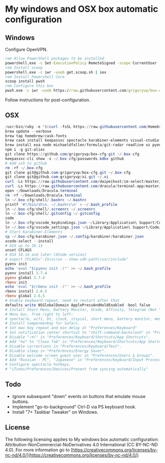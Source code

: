 # My windows and OSX box automatic configuration

## Windows

Configure OpenVPN.

```bat
rem Allow PowerShell packages to be installed
powershell.exe -c Set-ExecutionPolicy RemoteSigned -scope CurrentUser
rem Install scoop
powershell.exe -c iwr -useb get.scoop.sh | iex
rem Install Powershell Core
scoop install pwsh
rem Configure this box
pwsh.exe -c iwr -useb https://raw.githubusercontent.com/grigoryvp/box-cfg/master/configure.ps1 | iex
```

Follow instructions for post-configuration.

## OSX

```ps1
/usr/bin/ruby -e "$(curl -fsSL https://raw.githubusercontent.com/Homebrew/install/master/install)"
brew update --verbose
brew tap homebrew/cask-fonts
brew cask install keepassxc spectacle karabiner-elements visual-studio-code font-monoid menumeters itsycal transmission powershell obs vlc zoomus
brew install exa node michaeldfallen/formula/git-radar readline xz pyenv rbenv
npm i -g git-alias
git clone https://github.com/grigoryvp/box-cfg.git ~/.box-cfg
keepassxc-cli show -s ~/.box-cfg/passwords.kdbx github
# Add ssh to github
rm -rf ~/.box-cfg
git clone git@github.com:grigoryvp/box-cfg.git ~/.box-cfg
git clone git@github.com:grigoryvp/xi.git ~/.xi
curl -Ls https://raw.githubusercontent.com/daipeihust/im-select/master/install_mac.sh | sh
curl -Ls https://raw.githubusercontent.com/dracula/terminal-app/master/Dracula.terminal > ~/Downloads/Dracula.terminal
open ~/Downloads/Dracula.terminal
rm -rf ~/Downloads/Dracula.terminal
ln ~/.box-cfg/shell/.bashrc ~/.bashrc
printf '#!/bin/sh\n. ~/.bashrc\n' > ~/.bash_profile
ln ~/.box-cfg/shell/.screenrc ~/.screenrc
ln ~/.box-cfg/shell/.gitconfig ~/.gitconfig
code
ln ~/.box-cfg/vscode_keybindings.json ~/Library/Application\ Support/Code/User/keybindings.json
ln ~/.box-cfg/vscode_settings.json ~/Library/Application\ Support/Code/User/settings.json
# Start Karabiner-Elements
cp ~/.box-cfg/karabiner.json ~/.config/karabiner/karabiner.json
xcode-select --install
# OSX up to 10.13
unset CFLAGS
# OSX 10.14 and later (XCode version)
# export CFLAGS="-I$(xcrun --show-sdk-path)/usr/include"
pyenv init
echo 'eval "$(pyenv init -)"' >> ~/.bash_profile
pyenv install 3.7.4
pyenv global 3.7.4
rbenv init
echo 'eval "$(rbenv init -)"' >> ~/.bash_profile
rbenv install 2.6.5
rbenv global 2.6.5
# Enable keyboard repeat, need to restart after that
defaults write NSGlobalDomain ApplePressAndHoldEnabled -bool false
# Install Short Menu, Battery Monitor, XCode, Affinity, Telegram (Not "Telegram Desktop"), Chatty from app store.
# Menu bar, from right to left:
# spectacle, wifi, bt, clock, itsycal, short menu, battery monitor, menumeters
# Install tampermonkey for Safari.
# Set max key repeat and min delay at "Preferences/Keyboard"
# Set notification center shortcut to "shift-command-backslash" in "Preferences/Keyboard/Shortcuts".
# Disable "⇧⌘/" in "Preferences/Keyboard/Shortcuts/App Shortcuts".
# Add "⌘w" to "Close Tab" in "Preferences/Keyboard/Shortcuts/App Shortcuts" for Safari.
# Disable corrections in "Preferences/Keyboard/Text".
# Disable sleep in "Preferences/Energy Saver".
# Disable welcome screen guest user in "Preferences/Users & Groups".
# Add "Russian - PC", "Japanese" in "Preferences/Keyboard/Input Process".
# Configure spectacle hotkeys.
# "iTunes/Preferences/Devices/Prevent from syncing automatically"
```

## Todo

* Ignore subsequent "down" events on buttons that emulate mouse buttons.
* Implement "go-to-background" Ctrl-D via PS keyboard hook.
* Install "7+ Taskbar Tweaker" on Windows.

## License

The following licensing applies to My windows box automatic configuration:
Attribution-NonCommercial-NoDerivatives 4.0 International
(CC BY-NC-ND 4.0). For more information go to
[https://creativecommons.org/licenses/by-nc-nd/4.0/](https://creativecommons.org/licenses/by-nc-nd/4.0/)
